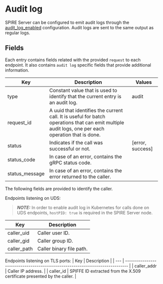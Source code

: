 # Audit log

SPIRE Server can be configured to emit audit logs through the [audit_log_enabled](spire_server.md#server-configuration-file) configuration. Audit logs are sent to the same output as regular logs.

## Fields

Each entry contains fields related with the provided `request` to each endpoint. It also contains `audit log` specific fields that provide additional information.

| Key | Description | Values |
| --- | ----------- | ------ |
| type  | Constant value that is used to identify that the current entry is an audit log. | audit |
| request_id | A uuid that identifies the current call. It is useful for batch operations that can emit multiple audit logs, one per each operation that is done. | |
| status | Indicates if the call was successful or not. | [error, success] | 
| status_code | In case of an error, contains the gRPC status code. | |
| status_message | In case of an error, contains the error returned to the caller. | |

The following fields are provided to identify the caller.

Endpoints listening on UDS:
> **_NOTE:_**  In order to enable audit log in Kubernetes for calls done on UDS endpoints, `hostPID: true` is required in the SPIRE Server node.

| Key | Description                      |
| ----------- | ------------------------ |
| caller_uid  | Caller user ID.          |
| caller_gid  | Caller group ID.         |
| caller_path | Caller binary file path. |

Endpoints listening on TLS ports:
| Key | Description                                                                     | 
| --- | ------------------------------------------------------------------------------- | 
| caller_addr | Caller IP address.                                                      |
| caller_id   | SPIFFE ID extracted from the X.509 certificate presented by the caller. |
